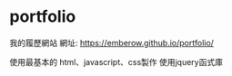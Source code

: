# portfolio
我的履歷網站
網址: https://emberow.github.io/portfolio/


使用最基本的 html、javascript、css製作
使用jquery函式庫

